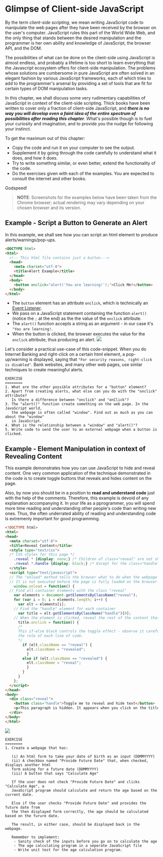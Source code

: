 # Glimpse of Client-side JavaScript

By the term _client-side scripting_, we mean writing JavaScript code to manipulate the web pages after they have been received by the browser on the user's computer. JavaScript rules this part of the World Wide Web, and the only thing that stands between the desired manipulation and the programmer is her own ability and knowledge of JavaScript, the browser API, and the DOM. 

The possibilities of what can be done on the client-side using JavaScript is almost endless, and probably a lifetime is too short to learn everything that the Javascript ecosystem offers for client-side manipulation. The problems whose solutions are cumbersome in pure JavaScript are often solved in an elegant fashion by various JavaScript frameworks, each of which tries to add to the programmer's arsenal by providing a set of tools that are fit for certain types of DOM manipulation tasks.

In this chapter, we shall discuss some very rudimentary capabilities of JavaScript in context of the client-side scripting. Thick books have been written to cover only a fraction of client-side JavaScript, and __*there is no way you will develop even a faint idea of the entire spectrum of possibilities after reading this chapter*__. What's possible though is to fuel your curiosity and imagination, and to provide you the nudge for following your instinct.

To get the maximum out of this chapter:
  - Copy the code and run it on your computer to see the output.
  - Supplement it by going through the code carefully to understand what it does, and how it does.
  - Try to write somethng similar, or even better, extend the functionality of the code.
  - Do the exercises given with each of the examples. You are expected to consult the internet and other books.

Godspeed!

> __NOTE__: Screenshots for the examples below have been taken from the Chrome browser; actual rendering may vary depending on your chosen browser and its version.


## Example - Script a Button to Generate an Alert

In this example, we shall see how you can script an html element to produce alerts/warnings/pop-ups.
```html
<DOCTYPE html>
<html>
  <!-- This html file contains just a button.-->
  <head>
  	<meta charset="utf-8">
  	<title>Alert Example</title>
  </head>
  <body>
    <button onclick="alert('You are learning!');">Click Me!</button>
  </body>
</html>
```

  - The `button` element has an attribute `onclick`, which is technically an [Event Listener](https://developer.mozilla.org/en-US/docs/Learn/JavaScript/Building_blocks/Events).
  - We pass on a JavaScript statement containing the function `alert()` (notice the `;` at the end) as the the value of the `onclick` attribute.
  - The `alert()` function accepts a string as an argument - in our case it's `"You are learning!`.    
  - When the button is clicked, the browser executes the value for the `onclick` attribute, thus producing an alert.
  ![](https://github.com/datasouvik/getting_started_with_javascript/blob/master/Assets/alert.png)
  
Let's consider a practical use-case of this code-snippet. When you do Internet Banking and right-click on a certain html element, a pop-up/warning is displayed, saying that `"For security reasons, right-click is disabled"`. Bank websites, and many other web pages, use simlar techniques to create meaningful alerts. 

```
EXERCISE
========
1. What are the other possible attributes for a "button" element?
2. Apart from creating alerts, what else can you do with the "onclick" attribute?
   Is there a difference between "onclick" and "onClick"?  
3. The "alert()" function create something on the web page. In the JavaScript world, 
   the webpage is often called "window". Find out as much as you can about the "window"
   in JavaScript. 
4. What is the relationship between a "window" and "alert()"?
5. Write code to send the user to an external webpage when a button is clicked.
```

## Example - Element Manipulation in context of Revealing Content

This example demonstrates how you can use JavaScript to hide and reveal content. One very common application of the technique demonstrated in the code is to create toggle buttons that reveals and hides content on the page. 

Also, by now you should be in a position to __read and understand code__ just with the help of the comments. Therefore, this example is devoid of any explanation accompanying it. In your life as a pprogrammer, you will spend more time reading and understanding other people's code than writing new ones. Thus, the often underrated ability of reading and understanding code is extremenly important for good programming.

```html
<!DOCTYPE html>
<html>
<head>
  <meta charset="utf-8">
  <title>Reveal Content</title>
  <style type="text/css">
  /* CSS styles for this page */
    .reveal * {display: none;} /* Children of class="reveal" are not shown */
    .reveal *.handle {display: block;} /* Except for the class="handle" child */
  </style>
  <script type="text/javascript">
  // The "onload" method tells the browser what to do when the webpage has been completely loaded.
  // It is not executed before the page is fully loaded on the browser.
    window.onload = function() {
  // Find all container elements with the class "reveal"
    var elements = document.getElementsByClassName("reveal");
    for (var i = 0; i < elements.length; i++) {
      var elt = elements[i];
    // Find the "handle" element for each container
      var title = elt.getElementsByClassName("handle")[0];
    // When the element is clicked, reveal the rest of the content that was hidden initially
      title.onclick = function() {
      /*
      This if-else block controls the toggle effect - observe it carefully to understand 
      the role of each line of code.
      */
        if (elt.className == "reveal") {
          elt.className = "revealed";
          } 
        else if (elt.className == "revealed") {
          elt.className = "reveal";
          }
        }
      }
    };
  </script>
</head>
<body>
  <div class="reveal">
    <button class="handle">Toggle me to reveal and hide text</button>
    <p>This paragraph is hidden. It appears when you click on the title.</p>
  </div>
</body>
</html>
```

![](https://github.com/datasouvik/getting_started_with_javascript/blob/master/Assets/revealHideTextToggle.png)

```
EXERCISE
========
1. Create a webpage that has:

   (i) An html form to take your date of birth as an input (DDMMYYYY)
   (ii) A checkbox named "Provide Future Date" that, when checked, displays another html 
   form asking for a future date (DDMMYYYY)
   (iii) A button that says "Calculate Age"
   
   If the user does not check "Provide Future Date" and clicks "Calculate Age", a 
   JavaScript program should calculate and return the age based on the current date. 
   
   Else if the user checks "Provide Future Date" and provides the future date from 
   the then displayed form correctly, the age should be calculated based on the furure date.
   
   The result, in either case, should be displayed back in the webpage.
   
   Remember to implement:
    - Sanity check of the inputs before you go on to calculate the age
    - The age calculating program in a seperate JavaScript file
    - Write unit test for the age calculation program.
```
